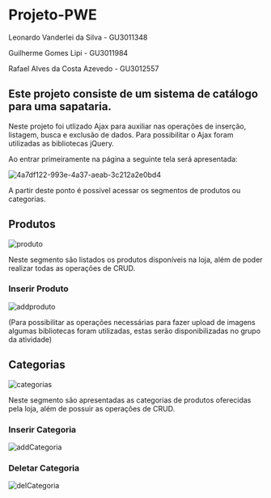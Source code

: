 # Projeto-PWE

Leonardo Vanderlei da Silva - GU3011348

Guilherme Gomes Lipi - GU3011984

Rafael Alves da Costa Azevedo - GU3012557

## Este projeto consiste de um sistema de catálogo para uma sapataria.

Neste projeto foi utlizado Ajax para auxiliar nas operações de inserção, listagem, busca e exclusão de dados. Para possibilitar o Ajax foram utilizadas as bibliotecas jQuery.

Ao entrar primeiramente na página a seguinte tela será apresentada:

![4a7df122-993e-4a37-aeab-3c212a2e0bd4](https://user-images.githubusercontent.com/75531993/146464509-c6e30a08-ee45-4bc6-94c3-6af3af0c2ecc.jpeg)

A partir deste ponto é possível acessar os segmentos de produtos ou categorias.

## **Produtos**

![produto](https://user-images.githubusercontent.com/75531993/146465217-4b2f8f9d-2f9f-489b-acc6-e913997e3658.jpeg)

Neste segmento são listados os produtos disponíveis na loja, além de poder realizar todas as operações de CRUD.

### Inserir Produto

![addproduto](https://user-images.githubusercontent.com/75531993/146465451-84a64307-71ab-43bc-9f94-d3a9fabb8a61.jpeg)

(Para possibilitar as operações necessárias para fazer upload de imagens algumas bibliotecas foram utilizadas, estas serão disponibilizadas no grupo da atividade)

## **Categorias**

![categorias](https://user-images.githubusercontent.com/75531993/146465999-dcdf89f6-e907-40e1-88e3-40a96595cd85.jpeg)

Neste segmento são apresentadas as categorias de produtos oferecidas pela loja, além de possuir as operações de CRUD.

### Inserir Categoria

![addCategoria](https://user-images.githubusercontent.com/75531993/146466243-3f2090b5-6c5a-48ca-a5bb-a18ac99f2954.jpeg)

### Deletar Categoria

![delCategoria](https://user-images.githubusercontent.com/75531993/146466310-fcd07ced-e4fe-47a6-898d-ef5c4347e3b0.jpeg)


